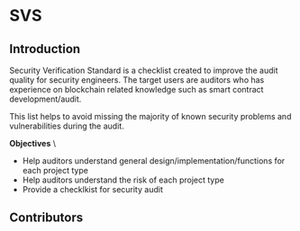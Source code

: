 # SVS

## Introduction
Security Verification Standard is a checklist created to improve the audit quality for security engineers. The target users are auditors who has experience on blockchain related knowledge such as smart contract development/audit.

This list helps to avoid missing the majority of known security problems and vulnerabilities during the audit.

**Objectives** \
- Help auditors understand general design/implementation/functions for each project type
- Help auditors understand the risk of each project type
- Provide a checklkist for security audit


## Contributors
